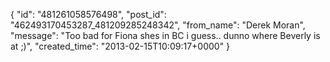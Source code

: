  {
   "id": "481261058576498",
   "post_id": "462493170453287_481209285248342",
   "from_name": "Derek Moran",
   "message": "Too bad for Fiona shes in BC i guess.. dunno where Beverly is at ;)",
   "created_time": "2013-02-15T10:09:17+0000"
 }
